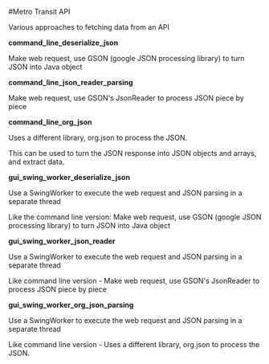 #Metro Transit API

Various approaches to fetching data from an API

**command_line_deserialize_json**

Make web request, use GSON (google JSON processing library) to turn JSON into Java object

**command_line_json_reader_parsing**

Make web request, use GSON's JsonReader to process JSON piece by piece

**command_line_org_json**

Uses a different library, org.json to process the JSON.

This can be used to turn the JSON response into JSON objects and arrays, and extract data.




**gui_swing_worker_deserialize_json**

Use a SwingWorker to execute the web request and JSON parsing in a separate thread

Like the command line version: Make web request, use GSON (google JSON processing library) to turn JSON into Java object


**gui_swing_worker_json_reader**

Use a SwingWorker to execute the web request and JSON parsing in a separate thread

Like command line version - Make web request, use GSON's JsonReader to process JSON piece by piece


**gui_swing_worker_org_json_parsing**

Use a SwingWorker to execute the web request and JSON parsing in a separate thread

Like command line version - Uses a different library, org.json to process the JSON.
                            
